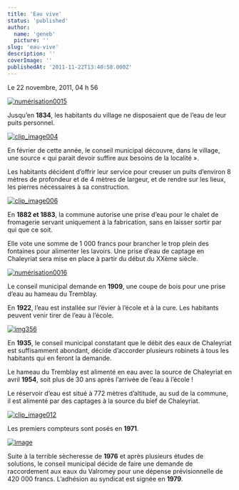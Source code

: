 ```yaml
---
title: 'Eau vive'
status: 'published'
author:
  name: 'geneb'
  picture: ''
slug: 'eau-vive'
description: ''
coverImage: ''
publishedAt: '2011-11-22T13:40:58.000Z'
---
```


Le 22 novembre, 2011, 04 h 56

[![numérisation0015](/img/beguelins/Windows-Live-Writer/9d0732263223_E9FC/numerisation0015_thumb.jpg "numérisation0015")](/img/beguelins/Windows-Live-Writer/9d0732263223_E9FC/numerisation0015_2.jpg)

Jusqu’en **1834**, les habitants du village ne disposaient que de l’eau de leur puits personnel.

[![clip_image004](/img/beguelins/Windows-Live-Writer/9d0732263223_E9FC/clip_image004_thumb.jpg "clip_image004")](/img/beguelins/Windows-Live-Writer/9d0732263223_E9FC/clip_image004_2.jpg)

En février de cette année, le conseil municipal découvre, dans le village, une source « qui parait devoir suffire aux besoins de la localité ».

Les habitants décident d’offrir leur service pour creuser un puits d’environ 8 mètres de profondeur et de 4 mètres de largeur, et de rendre sur les lieux, les pierres nécessaires à sa construction.

[![clip_image006](/img/beguelins/Windows-Live-Writer/9d0732263223_E9FC/clip_image006_thumb.jpg "clip_image006")](/img/beguelins/Windows-Live-Writer/9d0732263223_E9FC/clip_image006_2.jpg) 

En **1882 et 1883**, la commune autorise une prise d’eau pour le chalet de fromagerie servant uniquement à la fabrication, sans en laisser sortir par qui que ce soit.

Elle vote une somme de 1 000 francs pour brancher le trop plein des fontaines pour alimenter les lavoirs. Une prise d’eau de captage en Chaleyriat sera mise en place à partir du début du XXème siècle.

[![numérisation0016](/img/beguelins/Windows-Live-Writer/9d0732263223_E9FC/numerisation0016_thumb.jpg "numérisation0016")](/img/beguelins/Windows-Live-Writer/9d0732263223_E9FC/numerisation0016_2.jpg) 

Le conseil municipal demande en **1909**, une coupe de bois pour une prise d’eau au hameau du Tremblay.

En **1922**, l’eau est installée sur l’évier à l’école et à la cure. Les habitants peuvent venir tirer de l’eau à l’école.

[![img356](/img/beguelins/Windows-Live-Writer/9d0732263223_E9FC/img356_thumb.jpg "img356")](/img/beguelins/Windows-Live-Writer/9d0732263223_E9FC/img356_2.jpg)

En **1935**, le conseil municipal constatant que le débit des eaux de Chaleyriat est suffisamment abondant, décide d’accorder plusieurs robinets à tous les habitants qui en feront la demande.

Le hameau du Tremblay est alimenté en eau avec la source de Chaleyriat en avril **1954**, soit plus de 30 ans après l’arrivée de l’eau à l’école !

Le réservoir d’eau est situé à 772 mètres d’altitude, au sud de la commune, il est alimenté par des captages à la source du bief de Chaleyriat.

[![clip_image012](/img/beguelins/Windows-Live-Writer/9d0732263223_E9FC/clip_image012_thumb.jpg "clip_image012")](/img/beguelins/Windows-Live-Writer/9d0732263223_E9FC/clip_image012_2.jpg)

Les premiers compteurs sont posés en **1971**.

[![image](/img/beguelins/Windows-Live-Writer/9d0732263223_E9FC/image_thumb.png "image")](/img/beguelins/Windows-Live-Writer/9d0732263223_E9FC/image_2.png)

Suite à la terrible sècheresse de **1976** et après plusieurs études de solutions, le conseil municipal décide de faire une demande de raccordement aux eaux du Valromey pour une dépense prévisionnelle de 420 000 francs. L’adhésion au syndicat est signée en **1979**.
